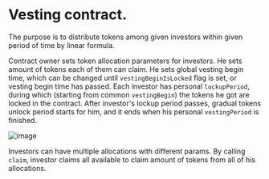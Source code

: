 # Vesting contract.

The purpose is to distribute tokens among given investors within given period of time by linear formula.

Contract owner sets token allocation parameters for investors. 
He sets amount of tokens each of them can claim.
He sets global vesting begin time, which can be changed until `vestingBeginIsLocked` flag is set, or vesting begin time has passed.
Each investor has personal `lockupPeriod`, during which (starting from common `vestingBegin`) the tokens he got are locked in the contract.
After investor's lockup period passes, gradual tokens unlock period starts for him, and it ends when his personal `vestingPeriod` is finished.


![image](https://user-images.githubusercontent.com/48915866/192630380-98433eff-d94b-480f-a2c2-e231a42e89da.png)

Investors can have multiple allocations with different params.
By calling `claim`, investor claims all available to claim amount of tokens from all of his allocations.
